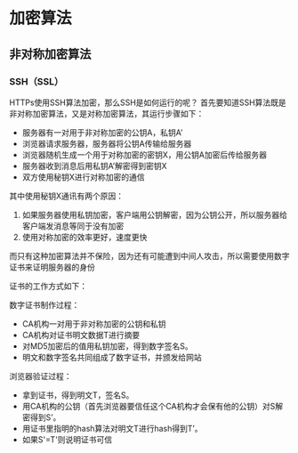 # 加密算法
## 非对称加密算法
### SSH（SSL）
HTTPs使用SSH算法加密，那么SSH是如何运行的呢？
首先要知道SSH算法既是非对称加密算法，又是对称加密算法，其运行步骤如下：
- 服务器有一对用于非对称加密的公钥A，私钥A'
- 浏览器请求服务器，服务器将公钥A传输给服务器
- 浏览器随机生成一个用于对称加密的密钥X，用公钥A加密后传给服务器
- 服务器收到消息后用私钥A’解密得到密钥X
- 双方使用秘钥X进行对称加密的通信

其中使用秘钥X通讯有两个原因：
1. 如果服务器使用私钥加密，客户端用公钥解密，因为公钥公开，所以服务器给客户端发消息等同于没有加密
2. 使用对称加密的效率更好，速度更快

而只有这种加密算法并不保险，因为还有可能遭到中间人攻击，所以需要使用数字证书来证明服务器的身份

证书的工作方式如下：

数字证书制作过程：

- CA机构一对用于非对称加密的公钥和私钥 
- CA机构对证书明文数据T进行摘要 
- 对MD5加密后的值用私钥加密，得到数字签名S。 
- 明文和数字签名共同组成了数字证书，并颁发给网站

浏览器验证过程：

- 拿到证书，得到明文T，签名S。 
- 用CA机构的公钥（首先浏览器要信任这个CA机构才会保有他的公钥）对S解密得到S’。 
- 用证书里指明的hash算法对明文T进行hash得到T’。
- 如果S'=T'则说明证书可信